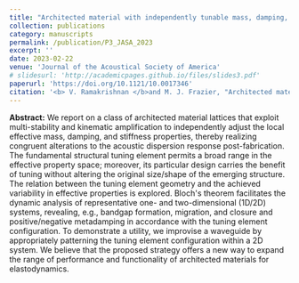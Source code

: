 ```yaml
---
title: "Architected material with independently tunable mass, damping, and stiffness via multi-stability and kinematic amplification"
collection: publications
category: manuscripts
permalink: /publication/P3_JASA_2023
excerpt: ''
date: 2023-02-22
venue: 'Journal of the Acoustical Society of America'
# slidesurl: 'http://academicpages.github.io/files/slides3.pdf'
paperurl: 'https://doi.org/10.1121/10.0017346'
citation: '<b> V. Ramakrishnan </b>and M. J. Frazier, "Architected material with independently tunable mass, damping, and stiffness via multi-stability and kinematic amplification", <i> J. Acoust. Soc. Am. </i> 153, 1283-1292 (2023).'
---
```


**Abstract:** We report on a class of architected material lattices that exploit multi-stability and kinematic amplification to independently adjust the local effective mass, damping, and stiffness properties, thereby realizing congruent alterations to the acoustic dispersion response post-fabrication. The fundamental structural tuning element permits a broad range in the effective property space; moreover, its particular design carries the benefit of tuning without altering the original size/shape of the emerging structure. The relation between the tuning element geometry and the achieved variability in effective properties is explored. Bloch's theorem facilitates the dynamic analysis of representative one- and two-dimensional (1D/2D) systems, revealing, e.g., bandgap formation, migration, and closure and positive/negative metadamping in accordance with the tuning element configuration. To demonstrate a utility, we improvise a waveguide by appropriately patterning the tuning element configuration within a 2D system. We believe that the proposed strategy offers a new way to expand the range of performance and functionality of architected materials for elastodynamics.